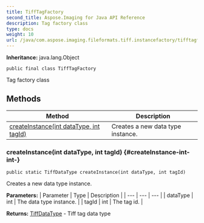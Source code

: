 ```yaml
---
title: TiffTagFactory
second_title: Aspose.Imaging for Java API Reference
description: Tag factory class
type: docs
weight: 10
url: /java/com.aspose.imaging.fileformats.tiff.instancefactory/tifftagfactory/
---
```

**Inheritance:**
java.lang.Object
```
public final class TiffTagFactory
```

Tag factory class
## Methods

| Method | Description |
| --- | --- |
| [createInstance(int dataType, int tagId)](#createInstance-int-int-) | Creates a new data type instance. |
### createInstance(int dataType, int tagId) {#createInstance-int-int-}
```
public static TiffDataType createInstance(int dataType, int tagId)
```


Creates a new data type instance.

**Parameters:**
| Parameter | Type | Description |
| --- | --- | --- |
| dataType | int | The data type instance. |
| tagId | int | The tag id. |

**Returns:**
[TiffDataType](../../com.aspose.imaging.fileformats.tiff/tiffdatatype) - Tiff tag data type
